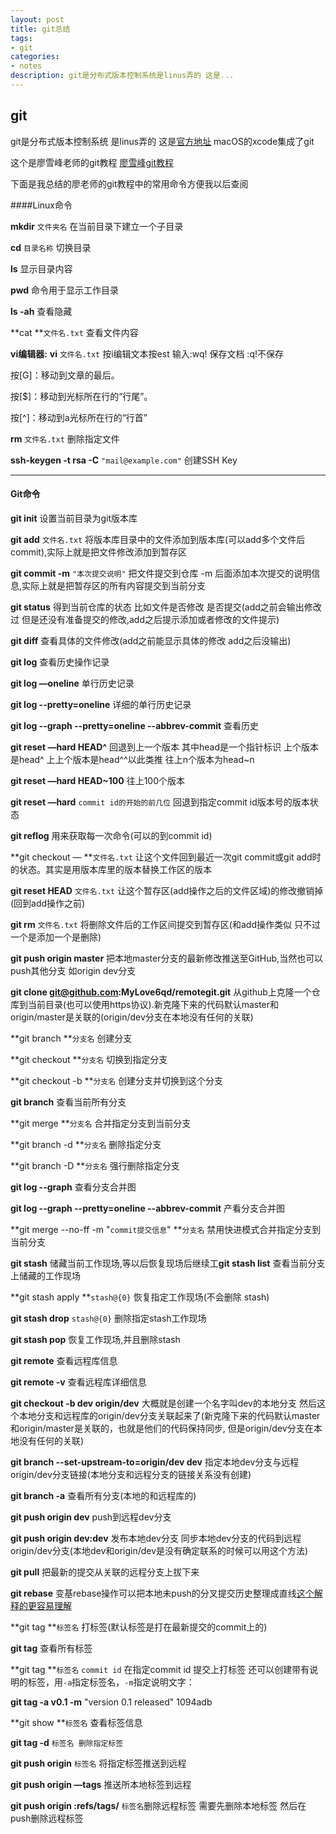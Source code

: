 ```yaml
---
layout: post
title: git总结
tags:
- git
categories:
- notes
description: git是分布式版本控制系统是linus弄的 这是...
---
```


## git

git是分布式版本控制系统 是linus弄的 这是[官方地址](https://git-scm.com/) macOS的xcode集成了git

这个是廖雪峰老师的git教程 [廖雪峰git教程](https://www.liaoxuefeng.com/wiki/0013739516305929606dd18361248578c67b8067c8c017b000)  

下面是我总结的廖老师的git教程中的常用命令方便我以后查阅

####Linux命令

**mkdir** `文件夹名`	在当前目录下建立一个子目录

**cd** `目录名称`	切换目录 

**ls**	显示目录内容

**pwd**	命令用于显示工作目录

**ls -ah**	查看隐藏

**cat **`文件名.txt`	查看文件内容

**vi编辑器:** **vi** `文件名.txt`	按i编辑文本按est 输入:wq! 保存文档 :q!不保存

按[G]：移动到文章的最后。

按[$]：移动到光标所在行的“行尾”。

按[^]：移动到a光标所在行的“行首”

**rm** `文件名.txt`	删除指定文件

**ssh-keygen -t rsa -C** `"mail@example.com"`	创建SSH Key 

***

#### Git命令

**git init**	设置当前目录为git版本库

**git add** `文件名.txt`	将版本库目录中的文件添加到版本库(可以add多个文件后commit),实际上就是把文件修改添加到暂存区

**git commit -m** `"本次提交说明"`	把文件提交到仓库 -m 后面添加本次提交的说明信息,实际上就是把暂存区的所有内容提交到当前分支

**git status** 	得到当前仓库的状态 比如文件是否修改 是否提交(add之前会输出修改过 但是还没有准备提交的修改,add之后提示添加或者修改的文件提示)

**git diff**	查看具体的文件修改(add之前能显示具体的修改 add之后没输出)

**git log**	查看历史操作记录

**git log —oneline**	单行历史记录

**git log --pretty=oneline**	详细的单行历史记录

**git log --graph --pretty=oneline --abbrev-commit**	查看历史

**git reset —hard HEAD^**	回退到上一个版本 其中head是一个指针标识 上个版本是head^ 上上个版本是head^^以此类推 往上n个版本为head~n

**git reset —hard HEAD~100**	往上100个版本

**git reset —hard** `commit id的开始的前几位`	回退到指定commit id版本号的版本状态

**git reflog**	用来获取每一次命令(可以的到commit id)

**git checkout — **`文件名.txt`	让这个文件回到最近一次git commit或git add时的状态。其实是用版本库里的版本替换工作区的版本

**git reset HEAD** `文件名.txt`	让这个暂存区(add操作之后的文件区域)的修改撤销掉(回到add操作之前)

**git rm** `文件名.txt`	将删除文件后的工作区间提交到暂存区(和add操作类似 只不过一个是添加一个是删除)

**git push origin master**	把本地master分支的最新修改推送至GitHub,当然也可以push其他分支 如origin dev分支

**git clone git@github.com:MyLove6qd/remotegit.git**	从github上克隆一个仓库到当前目录(也可以使用https协议).新克隆下来的代码默认master和origin/master是关联的(origin/dev分支在本地没有任何的关联)

**git branch **`分支名`	创建分支

**git checkout **`分支名`	切换到指定分支

**git checkout -b **`分支名`	创建分支并切换到这个分支

**git branch**	查看当前所有分支

**git merge **`分支名`	合并指定分支到当前分支

**git branch -d **`分支名`	删除指定分支

**git branch -D **`分支名`	强行删除指定分支

**git log --graph**	查看分支合并图

**git log --graph --pretty=oneline --abbrev-commit**	产看分支合并图

**git merge --no-ff -m "`commit提交信息`" **`分支名`	禁用快进模式合并指定分支到当前分支

**git stash**	储藏当前工作现场,等以后恢复现场后继续工**git stash list**	查看当前分支上储藏的工作现场

**git stash apply **`stash@{0}`	恢复指定工作现场(不会删除 stash)

**git stash drop** `stash@{0}`	删除指定stash工作现场

**git stash pop**	恢复工作现场,并且删除stash

**git remote**	查看远程库信息

**git remote -v**	查看远程库详细信息

**git checkout -b dev origin/dev**	大概就是创建一个名字叫dev的本地分支 然后这个本地分支和远程库的origin/dev分支关联起来了(新克隆下来的代码默认master和origin/master是关联的，也就是他们的代码保持同步, 但是origin/dev分支在本地没有任何的关联)

**git branch --set-upstream-to=origin/dev dev**	指定本地dev分支与远程origin/dev分支链接(本地分支和远程分支的链接关系没有创建)

**git branch -a**	查看所有分支(本地的和远程库的)

**git push origin dev**	push到远程dev分支

**git push origin dev:dev**	发布本地dev分支 同步本地dev分支的代码到远程origin/dev分支(本地dev和origin/dev是没有确定联系的时候可以用这个方法)

**git pull**		把最新的提交从关联的远程分支上拔下来

**git rebase**	变基rebase操作可以把本地未push的分叉提交历史整理成直线[这个解释的更容易理解](http://gitbook.liuhui998.com/4_2.html)

**git tag **`标签名`	打标签(默认标签是打在最新提交的commit上的)

**git tag**	查看所有标签

**git tag **`标签名` `commit id`	在指定commit id 提交上打标签 还可以创建带有说明的标签，用`-a`指定标签名，`-m`指定说明文字：

 **git tag -a v0.1 -m** "version 0.1 released" 1094adb

**git show **`标签名`	查看标签信息

**git tag -d** `标签名	删除指定标签`

**git push origin** `标签名`	将指定标签推送到远程

**git push origin —tags**	推送所本地标签到远程

**git push origin :refs/tags/** `标签名`删除远程标签 需要先删除本地标签 然后在push删除远程标签